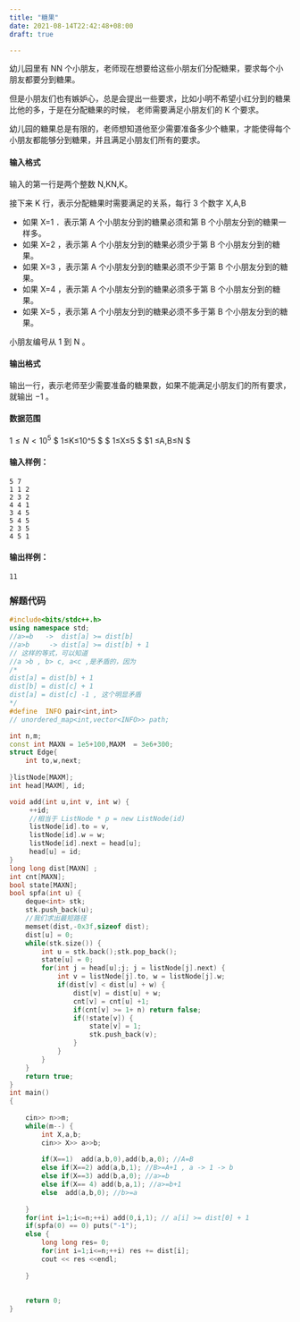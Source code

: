 ```yaml
---
title: "糖果"
date: 2021-08-14T22:42:48+08:00
draft: true

---
```


幼儿园里有 NN 个小朋友，老师现在想要给这些小朋友们分配糖果，要求每个小朋友都要分到糖果。

但是小朋友们也有嫉妒心，总是会提出一些要求，比如小明不希望小红分到的糖果比他的多，于是在分配糖果的时候， 老师需要满足小朋友们的  K 个要求。

幼儿园的糖果总是有限的，老师想知道他至少需要准备多少个糖果，才能使得每个小朋友都能够分到糖果，并且满足小朋友们所有的要求。

#### 输入格式

输入的第一行是两个整数 N,KN,K。

接下来 K  行，表示分配糖果时需要满足的关系，每行  3 个数字 X,A,B 

- 如果 X=1 ．表示第 A  个小朋友分到的糖果必须和第 B  个小朋友分到的糖果一样多。
- 如果 X=2 ，表示第 A  个小朋友分到的糖果必须少于第 B  个小朋友分到的糖果。
- 如果 X=3 ，表示第 A  个小朋友分到的糖果必须不少于第 B  个小朋友分到的糖果。
- 如果 X=4  ，表示第 A  个小朋友分到的糖果必须多于第 B  个小朋友分到的糖果。
- 如果 X=5 ，表示第 A 个小朋友分到的糖果必须不多于第 B 个小朋友分到的糖果。

小朋友编号从  1 到 N 。

#### 输出格式

输出一行，表示老师至少需要准备的糖果数，如果不能满足小朋友们的所有要求，就输出 −1 。

#### 数据范围

$1≤N<10^5$ 
$ 1≤K≤10^5 $ 
$ 1≤X≤5 $ 
$1 ≤A,B≤N $ 

#### 输入样例：

```
5 7
1 1 2
2 3 2
4 4 1
3 4 5
5 4 5
2 3 5
4 5 1
```

#### 输出样例：

```
11
```





### 解题代码



```cpp
#include<bits/stdc++.h>
using namespace std;
//a>=b   ->  dist[a] >= dist[b]
//a>b     -> dist[a] >= dist[b] + 1
// 这样的等式，可以知道
//a >b , b> c, a<c ,是矛盾的，因为
/*
dist[a] = dist[b] + 1
dist[b] = dist[c] + 1
dist[a] = dist[c] -1 , 这个明显矛盾
*/
#define  INFO pair<int,int> 
// unordered_map<int,vector<INFO>> path;

int n,m;
const int MAXN = 1e5+100,MAXM  = 3e6+300;
struct Edge{
    int to,w,next;
    
}listNode[MAXM];
int head[MAXM], id;

void add(int u,int v, int w) {
     ++id;
     //相当于 ListNode * p = new ListNode(id)
     listNode[id].to = v,
     listNode[id].w = w;
     listNode[id].next = head[u];
     head[u] = id;
}
long long dist[MAXN] ;
int cnt[MAXN];
bool state[MAXN];
bool spfa(int u) {
    deque<int> stk;
    stk.push_back(u);
    //我们求出最短路径
    memset(dist,-0x3f,sizeof dist);
    dist[u] = 0;
    while(stk.size()) {
        int u = stk.back();stk.pop_back();
        state[u] = 0;
        for(int j = head[u];j; j = listNode[j].next) {
            int v = listNode[j].to, w = listNode[j].w;
            if(dist[v] < dist[u] + w) {
                dist[v] = dist[u] + w;
                cnt[v] = cnt[u] +1;
                if(cnt[v] >= 1+ n) return false;
                if(!state[v]) {
                    state[v] = 1;
                    stk.push_back(v);
                }
            }
        }
    }
    return true;
}
int main()
{
    
    cin>> n>>m;
    while(m--) {
        int X,a,b;
        cin>> X>> a>>b;
    
        if(X==1)  add(a,b,0),add(b,a,0); //A=B
        else if(X==2) add(a,b,1); //B>=A+1 , a -> 1 -> b
        else if(X==3) add(b,a,0); //a>=b
        else if(X== 4) add(b,a,1); //a>=b+1
        else  add(a,b,0); //b>=a
        
    }
    for(int i=1;i<=n;++i) add(0,i,1); // a[i] >= dist[0] + 1
    if(spfa(0) == 0) puts("-1");
    else {
        long long res= 0;
        for(int i=1;i<=n;++i) res += dist[i];
        cout << res <<endl;
        
    }
    
    
    return 0;
}
```

